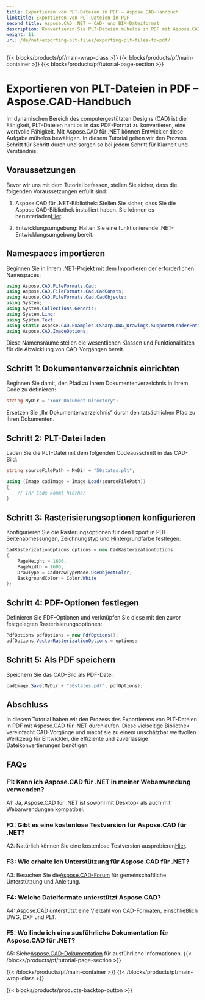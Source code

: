 ```yaml
---
title: Exportieren von PLT-Dateien in PDF – Aspose.CAD-Handbuch
linktitle: Exportieren von PLT-Dateien in PDF
second_title: Aspose.CAD .NET – CAD- und BIM-Dateiformat
description: Konvertieren Sie PLT-Dateien mühelos in PDF mit Aspose.CAD für .NET. Befolgen Sie unsere Schritt-für-Schritt-Anleitung für eine nahtlose Integration und zuverlässige Ergebnisse.
weight: 11
url: /de/net/exporting-plt-files/exporting-plt-files-to-pdf/
---
```


{{< blocks/products/pf/main-wrap-class >}}
{{< blocks/products/pf/main-container >}}
{{< blocks/products/pf/tutorial-page-section >}}

# Exportieren von PLT-Dateien in PDF – Aspose.CAD-Handbuch

Im dynamischen Bereich des computergestützten Designs (CAD) ist die Fähigkeit, PLT-Dateien nahtlos in das PDF-Format zu konvertieren, eine wertvolle Fähigkeit. Mit Aspose.CAD für .NET können Entwickler diese Aufgabe mühelos bewältigen. In diesem Tutorial gehen wir den Prozess Schritt für Schritt durch und sorgen so bei jedem Schritt für Klarheit und Verständnis.

## Voraussetzungen

Bevor wir uns mit dem Tutorial befassen, stellen Sie sicher, dass die folgenden Voraussetzungen erfüllt sind:

1.  Aspose.CAD für .NET-Bibliothek: Stellen Sie sicher, dass Sie die Aspose.CAD-Bibliothek installiert haben. Sie können es herunterladen[Hier](https://releases.aspose.com/cad/net/).

2. Entwicklungsumgebung: Halten Sie eine funktionierende .NET-Entwicklungsumgebung bereit.

## Namespaces importieren

Beginnen Sie in Ihrem .NET-Projekt mit dem Importieren der erforderlichen Namespaces:

```csharp
using Aspose.CAD.FileFormats.Cad;
using Aspose.CAD.FileFormats.Cad.CadConsts;
using Aspose.CAD.FileFormats.Cad.CadObjects;
using System;
using System.Collections.Generic;
using System.Linq;
using System.Text;
using static Aspose.CAD.Examples.CSharp.DWG_Drawings.SupportMLeaderEntityForDWGFormat;
using Aspose.CAD.ImageOptions;
```

Diese Namensräume stellen die wesentlichen Klassen und Funktionalitäten für die Abwicklung von CAD-Vorgängen bereit.

## Schritt 1: Dokumentenverzeichnis einrichten

Beginnen Sie damit, den Pfad zu Ihrem Dokumentenverzeichnis in Ihrem Code zu definieren:

```csharp
string MyDir = "Your Document Directory";
```

Ersetzen Sie „Ihr Dokumentenverzeichnis“ durch den tatsächlichen Pfad zu Ihren Dokumenten.

## Schritt 2: PLT-Datei laden

Laden Sie die PLT-Datei mit dem folgenden Codeausschnitt in das CAD-Bild:

```csharp
string sourceFilePath = MyDir + "50states.plt";

using (Image cadImage = Image.Load(sourceFilePath))
{
    // Ihr Code kommt hierher
}
```

## Schritt 3: Rasterisierungsoptionen konfigurieren

Konfigurieren Sie die Rasterungsoptionen für den Export in PDF. Seitenabmessungen, Zeichnungstyp und Hintergrundfarbe festlegen:

```csharp
CadRasterizationOptions options = new CadRasterizationOptions
{
    PageHeight = 1600,
    PageWidth = 1600,
    DrawType = CadDrawTypeMode.UseObjectColor,
    BackgroundColor = Color.White
};
```

## Schritt 4: PDF-Optionen festlegen

Definieren Sie PDF-Optionen und verknüpfen Sie diese mit den zuvor festgelegten Rasterisierungsoptionen:

```csharp
PdfOptions pdfOptions = new PdfOptions();
pdfOptions.VectorRasterizationOptions = options;
```

## Schritt 5: Als PDF speichern

Speichern Sie das CAD-Bild als PDF-Datei:

```csharp
cadImage.Save(MyDir + "50states.pdf", pdfOptions);
```

## Abschluss

In diesem Tutorial haben wir den Prozess des Exportierens von PLT-Dateien in PDF mit Aspose.CAD für .NET durchlaufen. Diese vielseitige Bibliothek vereinfacht CAD-Vorgänge und macht sie zu einem unschätzbar wertvollen Werkzeug für Entwickler, die effiziente und zuverlässige Dateikonvertierungen benötigen.

## FAQs

### F1: Kann ich Aspose.CAD für .NET in meiner Webanwendung verwenden?

A1: Ja, Aspose.CAD für .NET ist sowohl mit Desktop- als auch mit Webanwendungen kompatibel.

### F2: Gibt es eine kostenlose Testversion für Aspose.CAD für .NET?

 A2: Natürlich können Sie eine kostenlose Testversion ausprobieren[Hier](https://releases.aspose.com/).

### F3: Wie erhalte ich Unterstützung für Aspose.CAD für .NET?

 A3: Besuchen Sie die[Aspose.CAD-Forum](https://forum.aspose.com/c/cad/19) für gemeinschaftliche Unterstützung und Anleitung.

### F4: Welche Dateiformate unterstützt Aspose.CAD?

A4: Aspose.CAD unterstützt eine Vielzahl von CAD-Formaten, einschließlich DWG, DXF und PLT.

### F5: Wo finde ich eine ausführliche Dokumentation für Aspose.CAD für .NET?

 A5: Siehe[Aspose.CAD-Dokumentation](https://reference.aspose.com/cad/net/) für ausführliche Informationen.
{{< /blocks/products/pf/tutorial-page-section >}}

{{< /blocks/products/pf/main-container >}}
{{< /blocks/products/pf/main-wrap-class >}}

{{< blocks/products/products-backtop-button >}}
